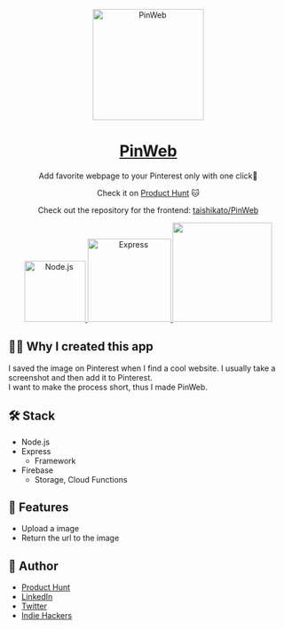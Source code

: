 <div align="center">
<img src="https://user-images.githubusercontent.com/980588/76173415-a74dca00-615c-11ea-8f54-a7d427c221a7.png" alt="PinWeb" width="200" />
</div>

<div align="center">

# [PinWeb](https://chrome.google.com/webstore/detail/pinweb/dmplmljappnamokkleolccgfklflpljc?ref=producthunt)
Add favorite webpage to your Pinterest only with one click💫

Check it on [Product Hunt](https://www.producthunt.com/posts/pinweb) :cat:

Check out the repository for the frontend: [taishikato/PinWeb](https://github.com/taishikato/PinWeb)

<a href="https://nodejs.org/" target="_blank">
  <img alt="Node.js" width="110" src="https://user-images.githubusercontent.com/980588/76173492-30fd9780-615d-11ea-8b4c-aa8552405525.png" />
</a>

<a href="https://expressjs.com/" target="_blank">
  <img width="150" alt="Express" src="https://user-images.githubusercontent.com/980588/76173520-5c808200-615d-11ea-9cac-e6b4f9916672.png" />
</a>

<a href="https://firebase.google.com/" target="_blank">
  <img width="179" src="https://user-images.githubusercontent.com/980588/75617525-274cb200-5b15-11ea-811c-a5dcf58af58d.png" />
</a>

</div>

## :man_shrugging: Why I created this app

I saved the image on Pinterest when I find a cool website. I usually take a screenshot and then add it to Pinterest.<br />
I want to make the process short, thus I made PinWeb.

## :hammer_and_wrench: Stack


* Node.js
* Express
  * Framework
* Firebase
  * Storage, Cloud Functions

## :dizzy: Features

* Upload a image
* Return the url to the image

## :eyes: Author

* [Product Hunt](https://www.producthunt.com/@taishi_kato)
* [LinkedIn](https://www.linkedin.com/in/takato0903/)
* [Twitter](https://twitter.com/taishikat0)
* [Indie Hackers](https://www.indiehackers.com/taishikato)
